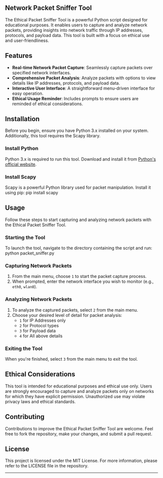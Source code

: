 ## Network Packet Sniffer Tool

The Ethical Packet Sniffer Tool is a powerful Python script designed for educational purposes. It enables users to capture and analyze network packets, providing insights into network traffic through IP addresses, protocols, and payload data. This tool is built with a focus on ethical use and user-friendliness.

## Features

- **Real-time Network Packet Capture**:    Seamlessly capture packets over specified network interfaces.
- **Comprehensive Packet Analysis**:       Analyze packets with options to view details like IP addresses, protocols, and payload data.
- **Interactive User Interface**:          A straightforward menu-driven interface for easy operation.
- **Ethical Usage Reminder**:              Includes prompts to ensure users are reminded of ethical considerations.

## Installation

Before you begin, ensure you have Python 3.x installed on your system. Additionally, this tool requires the Scapy library.

### Install Python

Python 3.x is required to run this tool. Download and install it from [Python's official website](https://www.python.org/downloads/).

### Install Scapy

Scapy is a powerful Python library used for packet manipulation. Install it using pip:
pip install scapy

## Usage

Follow these steps to start capturing and analyzing network packets with the Ethical Packet Sniffer Tool.

### Starting the Tool

To launch the tool, navigate to the directory containing the script and run:
python packet_sniffer.py

### Capturing Network Packets

1. From the main menu, choose `1` to start the packet capture process.
2. When prompted, enter the network interface you wish to monitor (e.g., `eth0`, `wlan0`).

### Analyzing Network Packets

1. To analyze the captured packets, select `2` from the main menu.
2. Choose your desired level of detail for packet analysis:
   - `1` for IP Addresses only
   - `2` for Protocol types
   - `3` for Payload data
   - `4` for All above details

### Exiting the Tool

When you're finished, select `3` from the main menu to exit the tool.

## Ethical Considerations

This tool is intended for educational purposes and ethical use only. Users are strongly encouraged to capture and analyze packets only on networks for which they have explicit permission. Unauthorized use may violate privacy laws and ethical standards.

## Contributing

Contributions to improve the Ethical Packet Sniffer Tool are welcome. Feel free to fork the repository, make your changes, and submit a pull request.

## License

This project is licensed under the MIT License. For more information, please refer to the LICENSE file in the repository.

---
